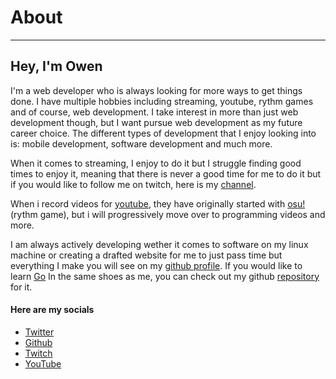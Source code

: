 # About
___

## Hey, I'm Owen
I'm a web developer who is always looking for more ways to get things done. I have multiple hobbies including streaming, youtube, rythm games and of course, web development. I take interest in more than just web development though, but I want pursue web development as my future career choice. The different types of development that I enjoy looking into is: mobile development, software development and much more.

When it comes to streaming, I enjoy to do it but I struggle finding good times to enjoy it, meaning that there is never a good time for me to do it but if you would like to follow me on twitch, here is my [channel](https://www.twitch.tv/bobrossrtx).

When i record videos for [youtube](https://www.youtube.com/channel/UC7wBhgG0dTIVUhciCIa4oew), they have originally started with [osu!](https://osu.ppy.sh/home) (rythm game), but i will progressively move over to programming videos and more.

I am always actively developing wether it comes to software on my linux machine or creating a drafted website for me to just pass time but everything I make you will see on my [github profile](https://github.com/bobrossrtx/). If you would like to learn [Go](https://golang.org/) In the same shoes as me, you can check out my github [repository](https://github.com/bobrossrtx/learning-go) for it.

#### Here are my socials
- [Twitter](https://twitter.com/bobrossrtx)
- [Github](https://github.com/bobrossrtx/)
- [Twitch](https://www.twitch.tv/bobrossrtx)
- [YouTube](https://www.youtube.com/channel/UC7wBhgG0dTIVUhciCIa4oew)
